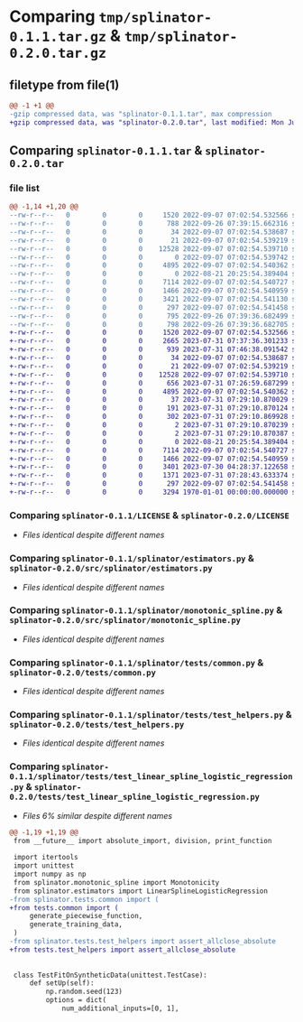 # Comparing `tmp/splinator-0.1.1.tar.gz` & `tmp/splinator-0.2.0.tar.gz`

## filetype from file(1)

```diff
@@ -1 +1 @@
-gzip compressed data, was "splinator-0.1.1.tar", max compression
+gzip compressed data, was "splinator-0.2.0.tar", last modified: Mon Jul 31 07:46:38 2023, max compression
```

## Comparing `splinator-0.1.1.tar` & `splinator-0.2.0.tar`

### file list

```diff
@@ -1,14 +1,20 @@
--rw-r--r--   0        0        0     1520 2022-09-07 07:02:54.532566 splinator-0.1.1/LICENSE
--rw-r--r--   0        0        0      788 2022-09-26 07:39:15.662316 splinator-0.1.1/pyproject.toml
--rw-r--r--   0        0        0       34 2022-09-07 07:02:54.538687 splinator-0.1.1/splinator/__init__.py
--rw-r--r--   0        0        0       21 2022-09-07 07:02:54.539219 splinator-0.1.1/splinator/_version.py
--rw-r--r--   0        0        0    12528 2022-09-07 07:02:54.539710 splinator-0.1.1/splinator/estimators.py
--rw-r--r--   0        0        0        0 2022-09-07 07:02:54.539742 splinator-0.1.1/splinator/metrics.py
--rw-r--r--   0        0        0     4895 2022-09-07 07:02:54.540362 splinator-0.1.1/splinator/monotonic_spline.py
--rw-r--r--   0        0        0        0 2022-08-21 20:25:54.389404 splinator-0.1.1/splinator/tests/__init__.py
--rw-r--r--   0        0        0     7114 2022-09-07 07:02:54.540727 splinator-0.1.1/splinator/tests/common.py
--rw-r--r--   0        0        0     1466 2022-09-07 07:02:54.540959 splinator-0.1.1/splinator/tests/test_helpers.py
--rw-r--r--   0        0        0     3421 2022-09-07 07:02:54.541130 splinator-0.1.1/splinator/tests/test_linear_spline_logistic_regression.py
--rw-r--r--   0        0        0      297 2022-09-07 07:02:54.541458 splinator-0.1.1/splinator/tests/test_scikit_learn_estimator.py
--rw-r--r--   0        0        0      795 2022-09-26 07:39:36.682499 splinator-0.1.1/setup.py
--rw-r--r--   0        0        0      798 2022-09-26 07:39:36.682705 splinator-0.1.1/PKG-INFO
+-rw-r--r--   0        0        0     1520 2022-09-07 07:02:54.532566 splinator-0.2.0/LICENSE
+-rw-r--r--   0        0        0     2665 2023-07-31 07:37:36.301233 splinator-0.2.0/README.md
+-rw-r--r--   0        0        0      939 2023-07-31 07:46:38.091542 splinator-0.2.0/pyproject.toml
+-rw-r--r--   0        0        0       34 2022-09-07 07:02:54.538687 splinator-0.2.0/src/splinator/__init__.py
+-rw-r--r--   0        0        0       21 2022-09-07 07:02:54.539219 splinator-0.2.0/src/splinator/_version.py
+-rw-r--r--   0        0        0    12528 2022-09-07 07:02:54.539710 splinator-0.2.0/src/splinator/estimators.py
+-rw-r--r--   0        0        0      656 2023-07-31 07:26:59.687299 splinator-0.2.0/src/splinator/metrics.py
+-rw-r--r--   0        0        0     4895 2022-09-07 07:02:54.540362 splinator-0.2.0/src/splinator/monotonic_spline.py
+-rw-r--r--   0        0        0       37 2023-07-31 07:29:10.870029 splinator-0.2.0/tests/.pytest_cache/.gitignore
+-rw-r--r--   0        0        0      191 2023-07-31 07:29:10.870124 splinator-0.2.0/tests/.pytest_cache/CACHEDIR.TAG
+-rw-r--r--   0        0        0      302 2023-07-31 07:29:10.869928 splinator-0.2.0/tests/.pytest_cache/README.md
+-rw-r--r--   0        0        0        2 2023-07-31 07:29:10.870239 splinator-0.2.0/tests/.pytest_cache/v/cache/nodeids
+-rw-r--r--   0        0        0        2 2023-07-31 07:29:10.870387 splinator-0.2.0/tests/.pytest_cache/v/cache/stepwise
+-rw-r--r--   0        0        0        0 2022-08-21 20:25:54.389404 splinator-0.2.0/tests/__init__.py
+-rw-r--r--   0        0        0     7114 2022-09-07 07:02:54.540727 splinator-0.2.0/tests/common.py
+-rw-r--r--   0        0        0     1466 2022-09-07 07:02:54.540959 splinator-0.2.0/tests/test_helpers.py
+-rw-r--r--   0        0        0     3401 2023-07-30 04:28:37.122658 splinator-0.2.0/tests/test_linear_spline_logistic_regression.py
+-rw-r--r--   0        0        0     1371 2023-07-31 07:28:43.633374 splinator-0.2.0/tests/test_metrics.py
+-rw-r--r--   0        0        0      297 2022-09-07 07:02:54.541458 splinator-0.2.0/tests/test_scikit_learn_estimator.py
+-rw-r--r--   0        0        0     3294 1970-01-01 00:00:00.000000 splinator-0.2.0/PKG-INFO
```

### Comparing `splinator-0.1.1/LICENSE` & `splinator-0.2.0/LICENSE`

 * *Files identical despite different names*

### Comparing `splinator-0.1.1/splinator/estimators.py` & `splinator-0.2.0/src/splinator/estimators.py`

 * *Files identical despite different names*

### Comparing `splinator-0.1.1/splinator/monotonic_spline.py` & `splinator-0.2.0/src/splinator/monotonic_spline.py`

 * *Files identical despite different names*

### Comparing `splinator-0.1.1/splinator/tests/common.py` & `splinator-0.2.0/tests/common.py`

 * *Files identical despite different names*

### Comparing `splinator-0.1.1/splinator/tests/test_helpers.py` & `splinator-0.2.0/tests/test_helpers.py`

 * *Files identical despite different names*

### Comparing `splinator-0.1.1/splinator/tests/test_linear_spline_logistic_regression.py` & `splinator-0.2.0/tests/test_linear_spline_logistic_regression.py`

 * *Files 6% similar despite different names*

```diff
@@ -1,19 +1,19 @@
 from __future__ import absolute_import, division, print_function
 
 import itertools
 import unittest
 import numpy as np
 from splinator.monotonic_spline import Monotonicity
 from splinator.estimators import LinearSplineLogisticRegression
-from splinator.tests.common import (
+from tests.common import (
     generate_piecewise_function,
     generate_training_data,
 )
-from splinator.tests.test_helpers import assert_allclose_absolute
+from tests.test_helpers import assert_allclose_absolute
 
 
 class TestFitOnSyntheticData(unittest.TestCase):
     def setUp(self):
         np.random.seed(123)
         options = dict(
             num_additional_inputs=[0, 1],
```

